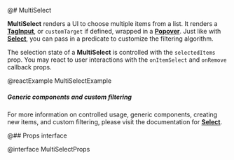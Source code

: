 @# MultiSelect

__MultiSelect__ renders a UI to choose multiple items from a list. It renders a
[__TagInput__](#core/components/tag-input), or `customTarget` if defined, wrapped in a [__Popover__](#core/components/popover).
Just like with [__Select__](#select/select), you can pass in a predicate to customize the filtering algorithm.

The selection state of a __MultiSelect__ is controlled with the `selectedItems` prop.
You may react to user interactions with the `onItemSelect` and `onRemove` callback props.

@reactExample MultiSelectExample

<div class="@ns-callout @ns-intent-primary @ns-icon-info-sign @ns-callout-has-body-content">
    <h5 class="@ns-heading">Generic components and custom filtering</h5>

For more information on controlled usage, generic components, creating new items, and custom filtering,
please visit the documentation for [__Select__](#select/select-component).

</div>

@## Props interface

@interface MultiSelectProps
